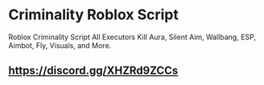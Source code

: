 # Criminality Roblox Script
Roblox Criminality Script All Executors Kill Aura, Silent Aim, Wallbang, ESP, Aimbot, Fly, Visuals, and More.

## https://discord.gg/XHZRd9ZCCs
